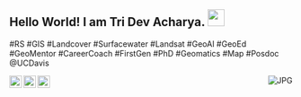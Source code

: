 ## Hello World! I am Tri Dev Acharya. <img src="https://raw.githubusercontent.com/iampavangandhi/iampavangandhi/master/gifs/Hi.gif" width="30px"></h2>

#RS #GIS #Landcover #Surfacewater #Landsat #GeoAI #GeoEd #GeoMentor #CareerCoach #FirstGen #PhD #Geomatics #Map #Posdoc @UCDavis

<a href="https://twitter.com/dev_333">
  <img align="left" alt="Ajay's Twitter" width="22px" src="https://cdn.jsdelivr.net/npm/simple-icons@v3/icons/twitter.svg" />
</a>
<a href="https://www.linkedin.com/in/tridev/">
  <img align="left" alt="Ajay's Linkdein" width="22px" src="https://cdn.jsdelivr.net/npm/simple-icons@v3/icons/linkedin.svg" />
</a>
<a href="https://github.com/trydave">
  <img align="left" alt="Ajay's Github" width="22px" src="https://cdn.jsdelivr.net/npm/simple-icons@v3/icons/github.svg" />
</a>

</n>
<img align="right" alt="JPG" src="https://www.hararepost.co.zw/images/Geospatial-Technology2.jpg" />
